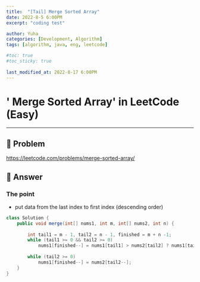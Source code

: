 ```yaml
---
title:  "[Tail] Merge Sorted Array"
date: 2022-8-5 6:00PM
excerpt: "coding test"

author: Yuha
categories: [Development, Algorithm]
tags: [algorithm, java, eng, leetcode]

#toc: true
#toc_sticky: true
 
last_modified_at: 2022-8-17 6:00PM
---
```


# ' Merge Sorted Array' in LeetCode (Easy)

---

## 📌 Problem
<https://leetcode.com/problems/merge-sorted-array/>

## 📌 Answer
### The point
- put data from the last index to first index (descending order)

```java
class Solution {
    public void merge(int[] nums1, int m, int[] nums2, int n) {
        
        int tail1 = m - 1, tail2 = n - 1, finished = m + n -1;
        while (tail1 >= 0 && tail2 >= 0)
            nums1[finished--] = nums1[tail1] > nums2[tail2] ? nums1[tail1--] : nums2[tail2--];
        
        while (tail2 >= 0)
            nums1[finished--] = nums2[tail2--];
    }
}
```